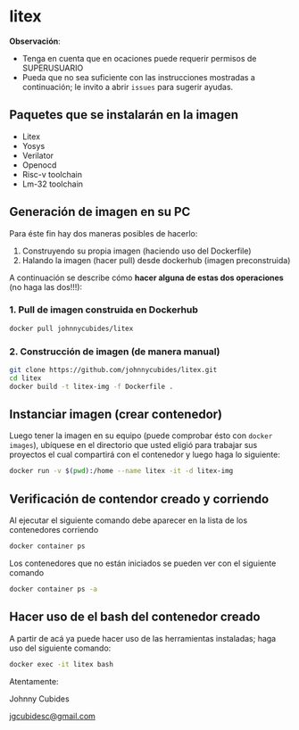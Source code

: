 # litex

**Observación**: 
* Tenga en cuenta que en ocaciones puede requerir permisos de SUPERUSUARIO
* Pueda que no sea suficiente con las instrucciones mostradas a continuación; le invito a abrir `issues` para sugerir ayudas.


## Paquetes que se instalarán en la imagen

* Litex
* Yosys
* Verilator
* Openocd
* Risc-v toolchain
* Lm-32 toolchain

## Generación de imagen en su PC

Para éste fin hay dos maneras posibles de hacerlo:

1. Construyendo su propia imagen (haciendo uso del Dockerfile)
2. Halando la imagen (hacer pull) desde dockerhub (imagen preconstruida)

A continuación se describe cómo **hacer alguna de estas dos operaciones** (no haga las dos!!!):


### 1. Pull de imagen construida en Dockerhub

```bash
docker pull johnnycubides/litex
```

### 2. Construcción de imagen (de manera manual)

```bash
git clone https://github.com/johnnycubides/litex.git
cd litex
docker build -t litex-img -f Dockerfile .
```

## Instanciar imagen (crear contenedor)

Luego tener la imagen en su equipo (puede comprobar ésto con `docker images`),
ubíquese en el directorio que usted eligió para trabajar sus proyectos el cual
compartirá con el contenedor y luego haga lo siguiente:

```bash
docker run -v $(pwd):/home --name litex -it -d litex-img
```

## Verificación de contendor creado y corriendo

Al ejecutar el siguiente comando debe aparecer en la lista de los contenedores corriendo

```bash
docker container ps
```

Los contenedores que no están iniciados se pueden ver con el siguiente comando

```bash
docker container ps -a
```

## Hacer uso de el bash del contenedor creado

A partir de acá ya puede hacer uso de las herramientas instaladas; haga uso del siguiente
comando:

```bash
docker exec -it litex bash
```

Atentamente:

Johnny Cubides

jgcubidesc@gmail.com

